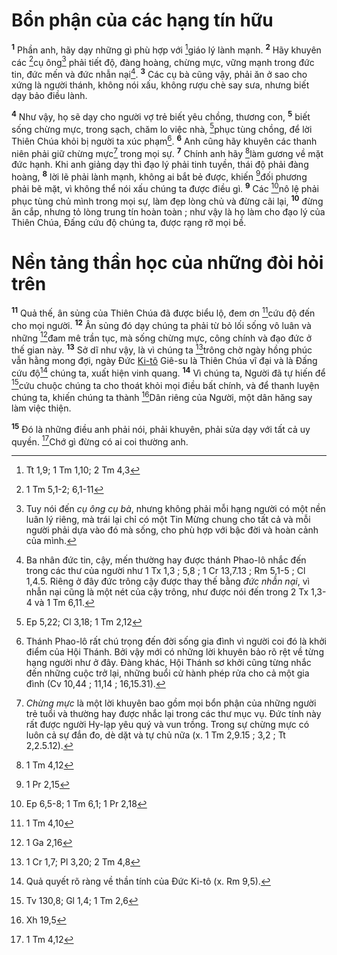 # Bổn phận của các hạng tín hữu
<sup><b>1</b></sup> Phần anh, hãy dạy những gì phù hợp với [^1@-617275a9-55ae-4473-9d96-a83768e65899]giáo lý lành mạnh. <sup><b>2</b></sup> Hãy khuyên các [^2@-617275a9-55ae-4473-9d96-a83768e65899]cụ ông[^1-617275a9-55ae-4473-9d96-a83768e65899] phải tiết độ, đàng hoàng, chừng mực, vững mạnh trong đức tin, đức mến và đức nhẫn nại[^2-617275a9-55ae-4473-9d96-a83768e65899]. <sup><b>3</b></sup> Các cụ bà cũng vậy, phải ăn ở sao cho xứng là người thánh, không nói xấu, không rượu chè say sưa, nhưng biết dạy bảo điều lành.

<sup><b>4</b></sup> Như vậy, họ sẽ dạy cho người vợ trẻ biết yêu chồng, thương con, <sup><b>5</b></sup> biết sống chừng mực, trong sạch, chăm lo việc nhà, [^3@-617275a9-55ae-4473-9d96-a83768e65899]phục tùng chồng, để lời Thiên Chúa khỏi bị người ta xúc phạm[^3-617275a9-55ae-4473-9d96-a83768e65899]. <sup><b>6</b></sup> Anh cũng hãy khuyên các thanh niên phải giữ chừng mực[^4-617275a9-55ae-4473-9d96-a83768e65899] trong mọi sự. <sup><b>7</b></sup> Chính anh hãy [^4@-617275a9-55ae-4473-9d96-a83768e65899]làm gương về mặt đức hạnh. Khi anh giảng dạy thì đạo lý phải tinh tuyền, thái độ phải đàng hoàng, <sup><b>8</b></sup> lời lẽ phải lành mạnh, không ai bắt bẻ được, khiến [^5@-617275a9-55ae-4473-9d96-a83768e65899]đối phương phải bẽ mặt, vì không thể nói xấu chúng ta được điều gì. <sup><b>9</b></sup> Các [^6@-617275a9-55ae-4473-9d96-a83768e65899]nô lệ phải phục tùng chủ mình trong mọi sự, làm đẹp lòng chủ và đừng cãi lại, <sup><b>10</b></sup> đừng ăn cắp, nhưng tỏ lòng trung tín hoàn toàn ; như vậy là họ làm cho đạo lý của Thiên Chúa, Đấng cứu độ chúng ta, được rạng rỡ mọi bề.


# Nền tảng thần học của những đòi hỏi trên
<sup><b>11</b></sup> Quả thế, ân sủng của Thiên Chúa đã được biểu lộ, đem ơn [^7@-617275a9-55ae-4473-9d96-a83768e65899]cứu độ đến cho mọi người. <sup><b>12</b></sup> Ân sủng đó dạy chúng ta phải từ bỏ lối sống vô luân và những [^8@-617275a9-55ae-4473-9d96-a83768e65899]đam mê trần tục, mà sống chừng mực, công chính và đạo đức ở thế gian này. <sup><b>13</b></sup> Sở dĩ như vậy, là vì chúng ta [^9@-617275a9-55ae-4473-9d96-a83768e65899]trông chờ ngày hồng phúc vẫn hằng mong đợi, ngày Đức [Ki-tô]() Giê-su là Thiên Chúa vĩ đại và là Đấng cứu độ[^5-617275a9-55ae-4473-9d96-a83768e65899] chúng ta, xuất hiện vinh quang. <sup><b>14</b></sup> Vì chúng ta, Người đã tự hiến để [^10@-617275a9-55ae-4473-9d96-a83768e65899]cứu chuộc chúng ta cho thoát khỏi mọi điều bất chính, và để thanh luyện chúng ta, khiến chúng ta thành [^11@-617275a9-55ae-4473-9d96-a83768e65899]Dân riêng của Người, một dân hăng say làm việc thiện.

<sup><b>15</b></sup> Đó là những điều anh phải nói, phải khuyên, phải sửa dạy với tất cả uy quyền. [^12@-617275a9-55ae-4473-9d96-a83768e65899]Chớ gì đừng có ai coi thường anh.

[^1-617275a9-55ae-4473-9d96-a83768e65899]: Tuy nói đến *cụ ông cụ bà*, nhưng không phải mỗi hạng người có một nền luân lý riêng, mà trái lại chỉ có một Tin Mừng chung cho tất cả và mỗi người phải dựa vào đó mà sống, cho phù hợp với bậc đời và hoàn cảnh của mình.
[^2-617275a9-55ae-4473-9d96-a83768e65899]: Ba nhân đức tin, cậy, mến thường hay được thánh Phao-lô nhắc đến trong các thư của người như 1 Tx 1,3 ; 5,8 ; 1 Cr 13,7.13 ; Rm 5,1-5 ; Cl 1,4.5. Riêng ở đây đức trông cậy được thay thế bằng *đức nhẫn nại*, vì nhẫn nại cũng là một nét của cậy trông, như được nói đến trong 2 Tx 1,3-4 và 1 Tm 6,11.
[^3-617275a9-55ae-4473-9d96-a83768e65899]: Thánh Phao-lô rất chú trọng đến đời sống gia đình vì người coi đó là khởi điểm của Hội Thánh. Bởi vậy mới có những lời khuyên bảo rõ rệt về từng hạng người như ở đây. Đàng khác, Hội Thánh sơ khởi cũng từng nhắc đến những cuộc trở lại, những buổi cử hành phép rửa cho cả một gia đình (Cv 10,44 ; 11,14 ; 16,15.31).
[^4-617275a9-55ae-4473-9d96-a83768e65899]: *Chừng mực* là một lời khuyên bao gồm mọi bổn phận của những người trẻ tuổi và thường hay được nhắc lại trong các thư mục vụ. Đức tính này rất được người Hy-lạp yêu quý và vun trồng. Trong sự chừng mực có luôn cả sự đắn đo, dè dặt và tự chủ nữa (x. 1 Tm 2,9.15 ; 3,2 ; Tt 2,2.5.12).
[^5-617275a9-55ae-4473-9d96-a83768e65899]: Quả quyết rõ ràng về thần tính của Đức Ki-tô (x. Rm 9,5).
[^1@-617275a9-55ae-4473-9d96-a83768e65899]: Tt 1,9; 1 Tm 1,10; 2 Tm 4,3
[^2@-617275a9-55ae-4473-9d96-a83768e65899]: 1 Tm 5,1-2; 6,1-11
[^3@-617275a9-55ae-4473-9d96-a83768e65899]: Ep 5,22; Cl 3,18; 1 Tm 2,12
[^4@-617275a9-55ae-4473-9d96-a83768e65899]: 1 Tm 4,12
[^5@-617275a9-55ae-4473-9d96-a83768e65899]: 1 Pr 2,15
[^6@-617275a9-55ae-4473-9d96-a83768e65899]: Ep 6,5-8; 1 Tm 6,1; 1 Pr 2,18
[^7@-617275a9-55ae-4473-9d96-a83768e65899]: 1 Tm 4,10
[^8@-617275a9-55ae-4473-9d96-a83768e65899]: 1 Ga 2,16
[^9@-617275a9-55ae-4473-9d96-a83768e65899]: 1 Cr 1,7; Pl 3,20; 2 Tm 4,8
[^10@-617275a9-55ae-4473-9d96-a83768e65899]: Tv 130,8; Gl 1,4; 1 Tm 2,6
[^11@-617275a9-55ae-4473-9d96-a83768e65899]: Xh 19,5
[^12@-617275a9-55ae-4473-9d96-a83768e65899]: 1 Tm 4,12
